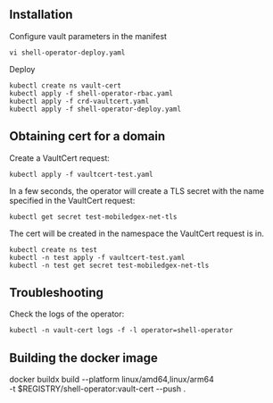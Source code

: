## Installation

Configure vault parameters in the manifest

```
vi shell-operator-deploy.yaml
```

Deploy

```
kubectl create ns vault-cert
kubectl apply -f shell-operator-rbac.yaml
kubectl apply -f crd-vaultcert.yaml
kubectl apply -f shell-operator-deploy.yaml
```

## Obtaining cert for a domain

Create a VaultCert request:

```
kubectl apply -f vaultcert-test.yaml
```

In a few seconds, the operator will create a TLS secret with the name specified
in the VaultCert request:

```
kubectl get secret test-mobiledgex-net-tls
```

The cert will be created in the namespace the VaultCert request is in.

```
kubectl create ns test
kubectl -n test apply -f vaultcert-test.yaml
kubectl -n test get secret test-mobiledgex-net-tls
```

## Troubleshooting

Check the logs of the operator:

```
kubectl -n vault-cert logs -f -l operator=shell-operator
```

## Building the docker image

docker buildx build --platform linux/amd64,linux/arm64 \
	-t $REGISTRY/shell-operator:vault-cert --push .
